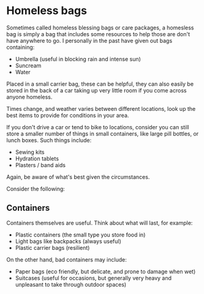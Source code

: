 # Homeless bags
Sometimes called homeless blessing bags or care packages, a homesless bag is simply a bag that includes some resources to help those are don't have anywhere to go. I personally in the past have given out bags containing:
- Umbrella (useful in blocking rain and intense sun)
- Suncream
- Water

Placed in a small carrier bag, these can be helpful, they can also easily be stored in the back of a car taking up very little room if you come across anyone homeless.

Times change, and weather varies between different locations, look up the best items to provide for conditions in your area.

If you don't drive a car or tend to bike to locations, consider you can still store a smaller number of things in small containers, like large pill bottles, or lunch boxes. Such things include:
- Sewing kits
- Hydration tablets
- Plasters / band aids

Again, be aware of what's best given the circumstances.

Consider the following:
## Containers
Containers themselves are useful. Think about what will last, for example:
- Plastic containers (the small type you store food in)
- Light bags like backpacks (always useful)
- Plastic carrier bags (resilient)

On the other hand, bad containers may include:
- Paper bags (eco friendly, but delicate, and prone to damage when wet)
- Suitcases (useful for occasions, but generally very heavy and unpleasant to take through outdoor spaces)